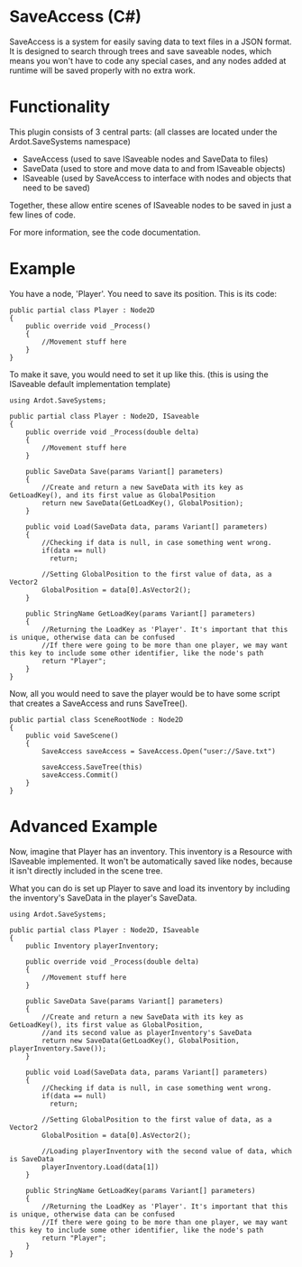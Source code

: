 # SaveAccess (C#)

SaveAccess is a system for easily saving data to text files in a JSON format. It is designed to search through trees and save saveable nodes, which means you won't have to code any special cases, and any nodes added at runtime will be saved properly with no extra work.<br/>

# Functionality

This plugin consists of 3 central parts: (all classes are located under the Ardot.SaveSystems namespace) <br/>
- SaveAccess (used to save ISaveable nodes and SaveData to files) <br/>
- SaveData (used to store and move data to and from ISaveable objects) <br/>
- ISaveable (used by SaveAccess to interface with nodes and objects that need to be saved) <br/>

Together, these allow entire scenes of ISaveable nodes to be saved in just a few lines of code. <br/>

For more information, see the code documentation.

# Example

You have a node, 'Player'. You need to save its position. This is its code:

```
public partial class Player : Node2D
{
    public override void _Process()
    {
        //Movement stuff here
    }
}
```

To make it save, you would need to set it up like this. (this is using the ISaveable default implementation template)

```
using Ardot.SaveSystems;

public partial class Player : Node2D, ISaveable
{
    public override void _Process(double delta)
    {
        //Movement stuff here
    }
  
    public SaveData Save(params Variant[] parameters)
    {
        //Create and return a new SaveData with its key as GetLoadKey(), and its first value as GlobalPosition
        return new SaveData(GetLoadKey(), GlobalPosition); 
    }   
    
    public void Load(SaveData data, params Variant[] parameters)
    {
        //Checking if data is null, in case something went wrong.
        if(data == null)
          return;

        //Setting GlobalPosition to the first value of data, as a Vector2
        GlobalPosition = data[0].AsVector2();
    }
    
    public StringName GetLoadKey(params Variant[] parameters)
    {
        //Returning the LoadKey as 'Player'. It's important that this is unique, otherwise data can be confused
        //If there were going to be more than one player, we may want this key to include some other identifier, like the node's path
        return "Player";
    }
}
```

Now, all you would need to save the player would be to have some script that creates a SaveAccess and runs SaveTree().

```
public partial class SceneRootNode : Node2D
{
    public void SaveScene()
    {
        SaveAccess saveAccess = SaveAccess.Open("user://Save.txt")

        saveAccess.SaveTree(this)
        saveAccess.Commit()
    }
}
```

# Advanced Example

Now, imagine that Player has an inventory. This inventory is a Resource with ISaveable implemented. It won't be automatically saved like nodes, because it isn't directly included in the scene tree. <br/>

What you can do is set up Player to save and load its inventory by including the inventory's SaveData in the player's SaveData.

```
using Ardot.SaveSystems;

public partial class Player : Node2D, ISaveable
{
    public Inventory playerInventory;

    public override void _Process(double delta)
    {
        //Movement stuff here
    }
  
    public SaveData Save(params Variant[] parameters)
    {
        //Create and return a new SaveData with its key as GetLoadKey(), its first value as GlobalPosition,
        //and its second value as playerInventory's SaveData
        return new SaveData(GetLoadKey(), GlobalPosition, playerInventory.Save());
    }   
    
    public void Load(SaveData data, params Variant[] parameters)
    {
        //Checking if data is null, in case something went wrong.
        if(data == null)
          return;

        //Setting GlobalPosition to the first value of data, as a Vector2
        GlobalPosition = data[0].AsVector2();

        //Loading playerInventory with the second value of data, which is SaveData
        playerInventory.Load(data[1])
    }
    
    public StringName GetLoadKey(params Variant[] parameters)
    {
        //Returning the LoadKey as 'Player'. It's important that this is unique, otherwise data can be confused
        //If there were going to be more than one player, we may want this key to include some other identifier, like the node's path
        return "Player";
    }
}
```
